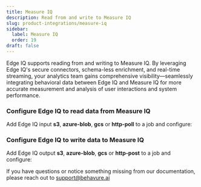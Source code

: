 ```yaml
---
title: Measure IQ
description: Read from and write to Measure IQ
slug: product-integrations/measure-iq
sidebar:
  label: Measure IQ
  order: 19
draft: false
---
```


Edge IQ supports reading from and writing to Measure IQ. By leveraging Edge IQ's secure connectors, schema-less enrichment, and real-time streaming, your analytics team gains comprehensive visibility—seamlessly integrating behavioral data between Edge IQ and Measure IQ for more accurate measurement and analysis of user interactions and system performance.

### Configure Edge IQ to read data from Measure IQ

Add Edge IQ input **s3**, **azure-blob**, **gcs** or **http-poll** to a job and configure:

### Configure Edge IQ to write data to Measure IQ

Add Edge IQ output **s3**, **azure-blob**, **gcs** or **http-post** to a job and configure:

If you have questions or notice something missing from our documentation, please reach out to support@behavure.ai
